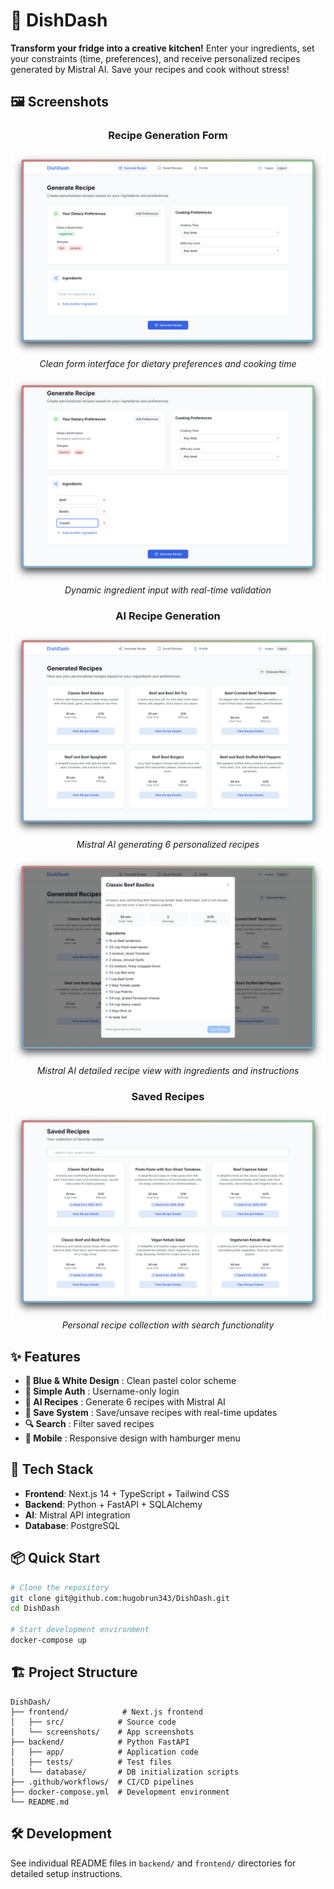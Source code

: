 # 🍳 DishDash

**Transform your fridge into a creative kitchen!** Enter your ingredients, set your constraints (time, preferences), and receive personalized recipes generated by Mistral AI. Save your recipes and cook without stress!

## 🖼️ Screenshots

<div align="center">

### Recipe Generation Form
![Generate Form Empty](screenshots/generate-form-empty.png)
*Clean form interface for dietary preferences and cooking time*

![Generate Form with Ingredients](screenshots/generate-form-ingredients.png)
*Dynamic ingredient input with real-time validation*

### AI Recipe Generation
![Recipe Generation](screenshots/recipe-generation.png)
*Mistral AI generating 6 personalized recipes*

![Recipe Detail Modal](screenshots/recipe-detail-modal.png)
*Mistral AI detailed recipe view with ingredients and instructions*

### Saved Recipes
![Saved Recipes](screenshots/saved-recipes.png)
*Personal recipe collection with search functionality*

</div>

## ✨ Features

- **🎨 Blue & White Design** : Clean pastel color scheme
- **🔐 Simple Auth** : Username-only login
- **🤖 AI Recipes** : Generate 6 recipes with Mistral AI
- **💾 Save System** : Save/unsave recipes with real-time updates
- **🔍 Search** : Filter saved recipes
- **📱 Mobile** : Responsive design with hamburger menu

## 🚀 Tech Stack

- **Frontend**: Next.js 14 + TypeScript + Tailwind CSS
- **Backend**: Python + FastAPI + SQLAlchemy
- **AI**: Mistral API integration
- **Database**: PostgreSQL

## 📦 Quick Start

```bash
# Clone the repository
git clone git@github.com:hugobrun343/DishDash.git
cd DishDash

# Start development environment
docker-compose up
```

## 🏗️ Project Structure

```
DishDash/
├── frontend/            # Next.js frontend
│   ├── src/            # Source code
│   └── screenshots/    # App screenshots
├── backend/            # Python FastAPI
│   ├── app/            # Application code
│   ├── tests/          # Test files
│   └── database/       # DB initialization scripts
├── .github/workflows/  # CI/CD pipelines
├── docker-compose.yml  # Development environment
└── README.md
```

## 🛠️ Development

See individual README files in `backend/` and `frontend/` directories for detailed setup instructions.
